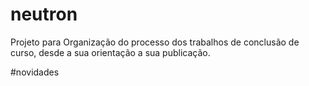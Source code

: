 # neutron
Projeto para Organização do processo dos trabalhos de conclusão de curso, desde a sua orientação a sua publicação. 

#novidades
